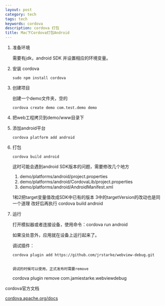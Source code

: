 ```yaml
---
layout: post
category: tech
tags: tech
keywords: cordova
description: cordova 打包
title: Mac下Cordova打包Android
---
```


1. 准备环境

   	需要有jdk，android SDK
   	并设置相应的环境变量。

2. 安装 cordova

	```
	sudo npm install cordova
	```

3. 创建项目

	创建一个demo文件夹，空的

	```
	cordova create demo com.test.demo demo
	```

4. 把web工程拷贝到demo/www目录下

5. 添加android平台

	```
	cordova platform add android
	```

6. 打包

	```
	cordova build android 
	```

	这时可能会遇到android SDK版本的问题，需要修改几个地方

	1. demo/platforms/android/project.properties
	2. demo/platforms/android/CordovaLib/project.properties
	3. demo/platforms/android/AndroidManifest.xml

	1和2把target变量值改成SDK中已有的版本
	3中的targetVersion的改动也是同一个道理
	改好后再执行 cordova build android

7. 运行 

	打开模拟器或者连接设备，使用命令：cordova run android

	如果没处意外，应用就在设备上运行起来了。

	调试插件：

	```
	cordova plugin add https://github.com/jrstarke/webview-debug.git
	

	调试的时候可以使用，正式发布时需要remove

	```
	cordova plugin remove com.jamiestarke.webviewdebug
	


cordova官方文档

[cordova.apache.org/docs](http://cordova.apache.org/docs)




